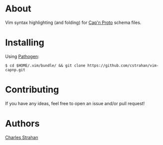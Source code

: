 # About

Vim syntax highlighting (and folding) for [Cap'n Proto][capnp] schema files.

# Installing

Using [Pathogen](http://www.vim.org/scripts/script.php?script_id=2332):

    $ cd $HOME/.vim/bundle/ && git clone https://github.com/cstrahan/vim-capnp.git

# Contributing

If you have any ideas, feel free to open an issue and/or pull request!

# Authors

[Charles Strahan][Charles-Strahan]

[capnp]: http://kentonv.github.io/capnproto/ "Cap'n Proto"

[Charles-Strahan]: https://github.com/cstrahan
